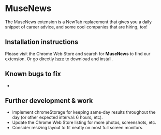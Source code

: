 # MuseNews
The MuseNews extension is a NewTab replacement that gives you a daily snippet of career advice, and some cool companies that are hiring, too!

## Installation instructions
Please visit the Chrome Web Store and search for **MuseNews** to find our extension.  Or go directly [here]() to download and install.

## Known bugs to fix
* 

## Further development & work
* Implement chromeStorage for keeping same-day results throughout the day (or other expected interval: 6 hours, etc).
* Update the Chrome Web Store listing for more photos, screenshots, etc.
* Consider resizing layout to fit neatly on most full screen monitors.
